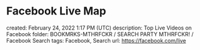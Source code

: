 # Facebook Live Map

created: February 24, 2022 1:17 PM (UTC)
description: Top Live Videos on Facebook
folder: BOOKMRKS-MTHRFCKR / SEARCH PARTY MTHRFCKR! / Facebook Search
tags: Facebook, Search
url: https://facebook.com/live